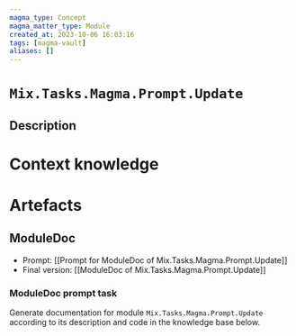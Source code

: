 ```yaml
---
magma_type: Concept
magma_matter_type: Module
created_at: 2023-10-06 16:03:16
tags: [magma-vault]
aliases: []
---
```

# `Mix.Tasks.Magma.Prompt.Update`

## Description

<!--
What is a `Mix.Tasks.Magma.Prompt.Update`?

Your knowledge about the module, i.e. facts, problems and properties etc.
-->


# Context knowledge

<!--
This section should include background knowledge needed for the model to create a proper response, i.e. information it does not know either because of the knowledge cut-off date or unpublished knowledge.

Write it down right here in a subsection or use a transclusion. If applicable, specify source information that the model can use to generate a reference in the response.
-->




# Artefacts

## ModuleDoc

- Prompt: [[Prompt for ModuleDoc of Mix.Tasks.Magma.Prompt.Update]]
- Final version: [[ModuleDoc of Mix.Tasks.Magma.Prompt.Update]]

### ModuleDoc prompt task

Generate documentation for module `Mix.Tasks.Magma.Prompt.Update` according to its description and code in the knowledge base below.
